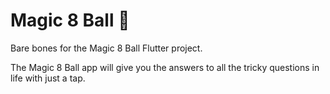 # Magic 8 Ball 🎱

Bare bones for the Magic 8 Ball Flutter project.

The Magic 8 Ball app will give you the answers to all the tricky questions in life with just a tap. 
